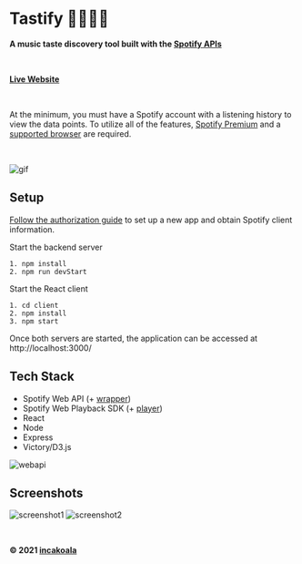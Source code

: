 # Tastify 🎸🤘🎼🎵
**A music taste discovery tool built with the [Spotify APIs](https://developer.spotify.com/discover/)**

<br>

**[Live Website](https://tastify-spotify.herokuapp.com/)**

<br>

At the minimum, you must have a Spotify account with a listening history to view the data points. To utilize all of the features, [Spotify Premium](https://www.spotify.com/us/premium/) and a [supported browser](https://developer.spotify.com/documentation/web-playback-sdk/#supported-browsers) are required.

<br>

![gif](https://res.cloudinary.com/devjzx2qq/image/upload/v1619825992/ezgif.com-gif-maker_ugp68v.gif)

## Setup
[Follow the authorization guide](https://developer.spotify.com/documentation/general/guides/authorization-guide/) to set up a new app and obtain Spotify client information.

Start the backend server
```
1. npm install
2. npm run devStart
```

Start the React client
```
1. cd client
2. npm install
3. npm start
```

Once both servers are started, the application can be accessed at http://localhost:3000/

## Tech Stack
* Spotify Web API (+ [wrapper](https://github.com/thelinmichael/spotify-web-api-node))
* Spotify Web Playback SDK (+ [player](https://github.com/gilbarbara/react-spotify-web-playback))
* React
* Node
* Express
* Victory/D3.js

![webapi](https://res.cloudinary.com/devjzx2qq/image/upload/v1619890447/Web_API_endpoints_o4mcam.png)

## Screenshots
![screenshot1](https://res.cloudinary.com/devjzx2qq/image/upload/v1619825281/Screen_Shot_2021-04-30_at_4.25.05_PM_vhvbva.png)
![screenshot2](https://res.cloudinary.com/devjzx2qq/image/upload/v1619825281/Screen_Shot_2021-04-30_at_4.26.02_PM_gvjpao.png)

<br>

**© 2021 [incakoala](https://github.com/incakoala)**
